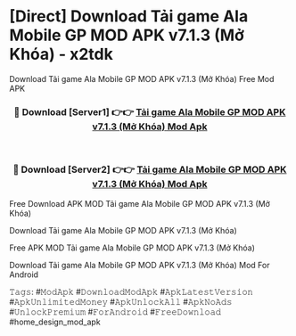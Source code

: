 # [Direct] Download Tải game Ala Mobile GP MOD APK v7.1.3 (Mở Khóa) - x2tdk
Download Tải game Ala Mobile GP MOD APK v7.1.3 (Mở Khóa) Free Mod APK

<div align="center">
<h3>🔴 Download [Server1] 👉👉 <a href="https://apk-comot.site?title=Tải_game_Ala_Mobile_GP_MOD_APK_v7.1.3_(Mở_Khóa)">Tải game Ala Mobile GP MOD APK v7.1.3 (Mở Khóa) Mod Apk</a></h3><br>

<h3>🔴 Download [Server2] 👉👉 <a href="https://apk-comot.site?title=Tải_game_Ala_Mobile_GP_MOD_APK_v7.1.3_(Mở_Khóa)">Tải game Ala Mobile GP MOD APK v7.1.3 (Mở Khóa) Mod Apk</a></h3>
</div>


Free Download APK MOD Tải game Ala Mobile GP MOD APK v7.1.3 (Mở Khóa)

Download Tải game Ala Mobile GP MOD APK v7.1.3 (Mở Khóa) 

Free APK MOD Tải game Ala Mobile GP MOD APK v7.1.3 (Mở Khóa) 

Download Tải game Ala Mobile GP MOD APK v7.1.3 (Mở Khóa) Mod For Android

𝚃𝚊𝚐𝚜: #𝙼𝚘𝚍𝙰𝚙𝚔 #𝙳𝚘𝚠𝚗𝚕𝚘𝚊𝚍𝙼𝚘𝚍𝙰𝚙𝚔 #𝙰𝚙𝚔𝙻𝚊𝚝𝚎𝚜𝚝𝚅𝚎𝚛𝚜𝚒𝚘𝚗 #𝙰𝚙𝚔𝚄𝚗𝚕𝚒𝚖𝚒𝚝𝚎𝚍𝙼𝚘𝚗𝚎𝚢 #𝙰𝚙𝚔𝚄𝚗𝚕𝚘𝚌𝚔𝙰𝚕𝚕 #𝙰𝚙𝚔𝙽𝚘𝙰𝚍𝚜 #𝚄𝚗𝚕𝚘𝚌𝚔𝙿𝚛𝚎𝚖𝚒𝚞𝚖 #𝙵𝚘𝚛𝙰𝚗𝚍𝚛𝚘𝚒𝚍 #𝙵𝚛𝚎𝚎𝙳𝚘𝚠𝚗𝚕𝚘𝚊𝚍 #home_design_mod_apk